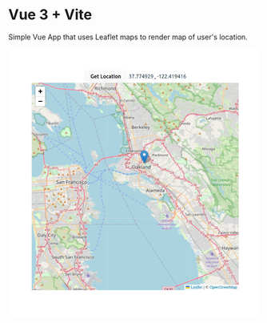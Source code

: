 # Vue 3 + Vite

Simple Vue App that uses Leaflet maps to render map of user's location.

![alt text](./ss.png)

